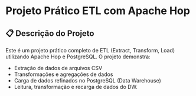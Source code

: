 # Projeto Prático ETL com Apache Hop

## 📋 Descrição do Projeto

Este é um projeto prático completo de ETL (Extract, Transform, Load) utilizando Apache Hop e PostgreSQL. O projeto demonstra:

- Extração de dados de arquivos CSV
- Transformações e agregações de dados
- Carga de dados refinados no PostgreSQL (Data Warehouse)
- Leitura, transformação e recarga de dados do DW.

